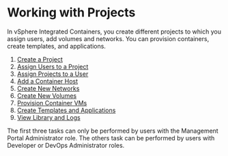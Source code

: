 # Working with Projects #

In vSphere Integrated Containers, you create different projects to which you assign users, add volumes and networks. You can provision containers, create templates, and applications.

1. [Create a Project](../vic_cloud_admin/create_projects.md)
1. [Assign Users to a Project](../vic_cloud_admin/add_users.md)
1. [Assign Projects to a User](../vic_cloud_admin/assign_project_to_user.md)
1. [Add a Container Host](add_container_host.md)
1. [Create New Networks](create_network.md)
1. [Create New Volumes](create_volumes.md)
1. [Provision Container VMs](provision_containers_portal.md)
1. [Create Templates and Applications](creating_applications_and_templates.md)
1. [View Library and Logs](view_library_and_logs.md)

The first three tasks can only be performed by users with the Management Portal Administrator role. The others task can be performed by users with Developer or DevOps Administrator roles.